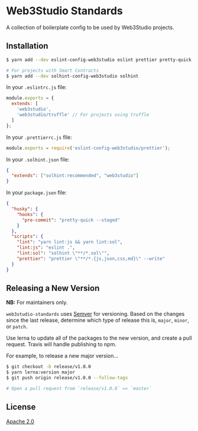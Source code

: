# Web3Studio Standards

A collection of boilerplate config to be used by Web3Studio projects.

## Installation

```bash
$ yarn add --dev eslint-config-web3studio eslint prettier pretty-quick husky

# For projects with Smart Contracts
$ yarn add --dev solhint-config-web3studio solhint
```

In your `.eslintrc.js` file:

```js
module.exports = {
  extends: [
    'web3studio',
    'web3studio/truffle' // For projects using truffle
  ]
};
```

In your `.prettierrc.js` file:

```js
module.exports = require('eslint-config-web3studio/prettier');
```

In your `.solhint.json` file:

```json
{
  "extends": ["solhint:recommended", "web3studio"]
}
```

In your `package.json` file:

```json
{
  "husky": {
    "hooks": {
      "pre-commit": "pretty-quick --staged"
    }
  },
  "scripts": {
    "lint": "yarn lint:js && yarn lint:sol",
    "lint:js": "eslint .",
    "lint:sol": "solhint \"**/*.sol\"",
    "prettier": "prettier \"**/*.{js,json,css,md}\" --write"
  }
}
```

## Releasing a New Version

**NB:** For maintainers only.

`web3studio-standards` uses [Semver](https://semver.org/) for versioning.
Based on the changes since the last release, determine which type of
release this is, `major`, `minor`, or `patch`.

Use lerna to update all of the packages to the new version, and create a pull
request. Travis will handle publishing to npm.

For example, to release a new major version...

```bash
$ git checkout -b release/v1.0.0
$ yarn lerna:version major
$ git push origin release/v1.0.0 --follow-tags

# Open a pull request from `release/v1.0.0` => `master`
```

## License

[Apache 2.0](LICENSE)

